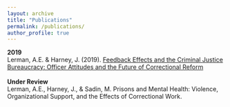 ```yaml
---
layout: archive
title: "Publications"
permalink: /publications/
author_profile: true
---
```


**2019**
<br>
Lerman, A.E. & Harney, J. (2019). [Feedback Effects and the Criminal Justice Bureaucracy: Officer Attitudes and the Future of Correctional Reform](https://journals.sagepub.com/doi/pdf/10.1177/0002716219869907?casa_token=enB2bAJjSHcAAAAA:-tADHsouvgCRn3tDLV-nIMPAhPrZyYVCVg3_KSfy0aRmczkTD4-oXB8S0dDMvxcHZnlAPm0Gd_Qs4is)
<br>
<br>
**Under Review**
<br>
Lerman, A.E., Harney, J., & Sadin, M. Prisons and Mental Health: Violence, Organizational Support, and the Effects of Correctional Work.
